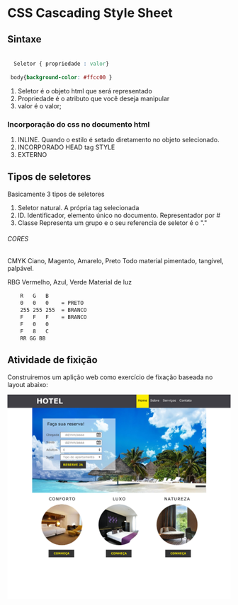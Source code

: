 # CSS Cascading Style Sheet

## Sintaxe

```css

  Seletor { propriedade : valor}

```
```css
 body{background-color: #ffcc00 }

 ```

 1. Seletor é o objeto html que será representado
 2. Propriedade é o atributo  que você deseja manipular
 3.  valor é o valor;

 ### Incorporação do css no documento html

 1. INLINE. Quando o estilo é setado diretamento no objeto selecionado.
 2. INCORPORADO HEAD tag STYLE
 3. EXTERNO

## Tipos de seletores

 Basicamente 3 tipos de seletores
 1. Seletor natural. A própria tag selecionada  
 2. ID. Identificador, elemento único no documento. Representador por #
 3. Classe Representa um grupo e o seu referencia de seletor é o "."


 ###### CORES
 CMYK Ciano, Magento, Amarelo, Preto
 Todo material pimentado, tangível, palpável.

 RBG Vermelho, Azul, Verde
 Material de luz 
 
		R   G   B
		0   0   0    = PRETO
		255 255 255  = BRANCO
		F   F   F    = BRANCO
		F   0   0
		F   8   C
		RR GG BB


## Atividade de fixição
Construiremos um aplição web como exercício de fixação baseada no layout abaixo:

![interface para produção em aula](https://raw.githubusercontent.com/geltoncruz/47012/master/images/THEMA.png)